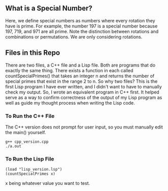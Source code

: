 ## What is a Special Number?
Here, we define special numbers as numbers where every rotation they have is prime. 
For example, the number 197 is a special number because 197, 719, and 971 are all prime.
Note the distinction between rotations and combinations or permutations.
We are only considering rotations.

## Files in this Repo
There are two files, a C++ file and a Lisp file.
Both are programs that do exactly the same thing.
There exists a function in each called countSpecialPrimes() that takes an integer n and returns the number of 
special primes that exist in the range 2 to n.
So why two files?
This is the first Lisp program I have ever written, and I didn't want to have to manually check my output.
So, I wrote an equivalent program in C++ first.
It helped serve as a way to confirm correctness of the output of my Lisp program as well as guide my thought process 
when writing the Lisp code.

### To Run the C++ File
The C++ version does not prompt for user input, so you must manually edit the main() yourself.
```
g++ cpp_version.cpp
./a.out
```

### To Run the Lisp File
```
(load "lisp_version.lsp")
(countSpecialPrimes x)
```
x being whatever value you want to test.
